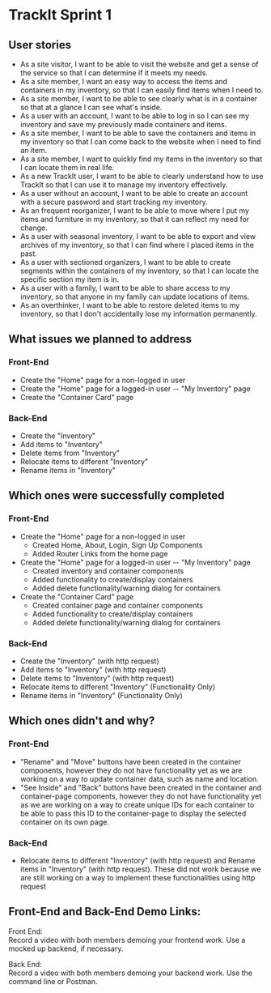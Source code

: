 # TrackIt Sprint 1
## User stories
* As a site visitor, I want to be able to visit the website and get a sense of the service so that I can determine if it meets my needs.
* As a site member, I want an easy way to access the items and containers in my inventory, so that I can easily find items when I need to.
* As a site member, I want to be able to see clearly what is in a container so that at a glance I can see what's inside.
* As a user with an account, I want to be able to log in so I can see my inventory and save my previously made containers and items.
* As a site member, I want to be able to save the containers and items in my inventory so that I can come back to the website when I need to find an item.
* As a site member, I want to quickly find my items in the inventory so that I can locate them in real life.
* As a new TrackIt user, I want to be able to clearly understand how to use TrackIt so that I can use it to manage my inventory effectively.
* As a user without an account, I want to be able to create an account with a secure password and start tracking my inventory.
* As an frequent reorganizer, I want to be able to move where I put my items and furniture in my inventory, so that it can reflect my need for change.
* As a user with seasonal inventory, I want to be able to export and view archives of my inventory, so that I can find where I placed items in the past.
* As a user with sectioned organizers, I want to be able to create segments within the containers of my inventory, so that I can locate the specific section my item is in.
* As a user with a family, I want to be able to share access to my inventory, so that anyone in my family can update locations of items.
* As an overthinker, I want to be able to restore deleted items to my inventory, so that I don't accidentally lose my information permanently.

## What issues we planned to address
### Front-End
* Create the "Home" page for a non-logged in user
* Create the "Home" page for a logged-in user -- "My Inventory" page
* Create the "Container Card" page
### Back-End
* Create the "Inventory"
* Add items to "Inventory"
* Delete items from "Inventory"
* Relocate items to different "Inventory"
* Rename items in "Inventory"

## Which ones were successfully completed
### Front-End  
* Create the "Home" page for a non-logged in user 
    * Created Home, About, Login, Sign Up Components
    * Added Router Links from the home page
* Create the "Home" page for a logged-in user -- "My Inventory" page 
    * Created inventory and container components 
    * Added functionality to create/display containers 
    * Added delete functionality/warning dialog for containers
* Create the "Container Card" page
    * Created container page and container components 
    * Added functionality to create/display containers 
    * Added delete functionality/warning dialog for containers
### Back-End
* Create the "Inventory" (with http request)
* Add items to "Inventory" (with http request)
* Delete items to "Inventory" (with http request)
* Relocate items to different "Inventory" (Functionality Only)
* Rename items in "Inventory" (Functionality Only)

## Which ones didn't and why?
### Front-End
* "Rename" and "Move" buttons have been created in the container components, however they do not have functionality yet as we are working on a way to update container data, such as name and location.
* "See Inside" and "Back" buttons have been created in the container and container-page components, however they do not have functionality yet as we are working on a way to create unique IDs for each container to be able to pass this ID to the container-page to display the selected container on its own page.

### Back-End
* Relocate items to different "Inventory" (with http request) and Rename items in "Inventory"  (with http request). These did not work because we are still working on a way to implement these functionalities using http request

## Front-End and Back-End Demo Links:  
Front End:  
Record a video with both members demoing your frontend work. Use a mocked up backend, if necessary.
    
Back End:  
Record a video with both members demoing your backend work. Use the command line or Postman.
